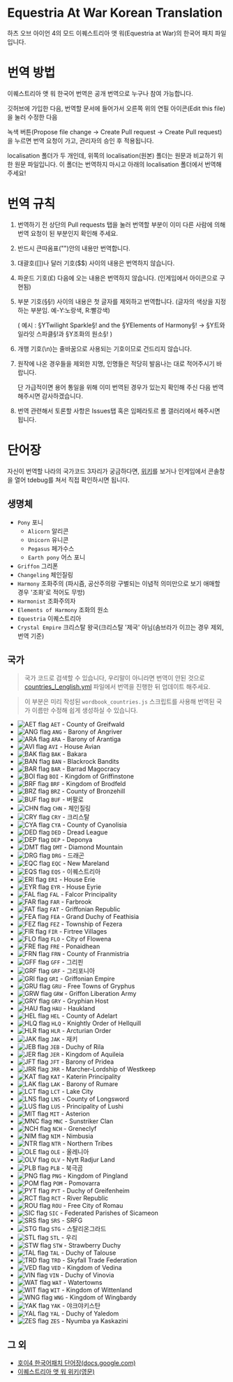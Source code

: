 # Equestria At War Korean Translation
하츠 오브 아이언 4의 모드 이퀘스트리아 앳 워(Equestria at War)의 한국어 패치 파일입니다.

# 번역 방법
이퀘스트리아 앳 워 한국어 번역은 공개 번역으로 누구나 참여 가능합니다.

깃허브에 가입한 다음, 번역할 문서에 들어가서 오른쪽 위의 연필 아이콘(Edit this file)을 눌러 수정한 다음

녹색 버튼(Propose file change → Create Pull request → Create Pull request)을 누르면 번역 요청이 가고, 관리자의 승인 후 적용됩니다.

localisation 폴더가 두 개인데, 위쪽의 localisation(원본) 폴더는 원문과 비교하기 위한 원문 파일입니다. 이 폴더는 번역하지 마시고 아래의 localisation 폴더에서 번역해 주세요!

# 번역 규칙

1. 번역하기 전 상단의 Pull requests 탭을 눌러 번역할 부분이 이미 다른 사람에 의해 번역 요청이 된 부분인지 확인해 주세요.

1. 반드시 큰따옴표("")안의 내용만 번역합니다.

1. 대괄호([])나 달러 기호($$) 사이의 내용은 번역하지 않습니다.

1. 파운드 기호(£) 다음에 오는 내용은 번역하지 않습니다. (인게임에서 아이콘으로 구현됨)

1. 부분 기호(§§!) 사이의 내용은 첫 글자를 제외하고 번역합니다. (글자의 색상을 지정하는 부분임. 예-Y:노랑색, R:빨강색)

   ( 예시 : §YTwilight Sparkle§! and the §YElements of Harmony§! → §Y트와일라잇 스파클§!과 §Y조화의 원소§! )
   
1. 개행 기호(\n)는 줄바꿈으로 사용되는 기호이므로 건드리지 않습니다.

1. 원작에 나온 경우들을 제외한 지명, 인명들은 적당히 발음나는 대로 적어주시기 바랍니다.

   단 가급적이면 용어 통일을 위해 이미 번역된 경우가 있는지 확인해 주신 다음 번역해주시면 감사하겠습니다.
   
1. 번역 관련해서 토론할 사항은 Issues탭 혹은 임페라토르 롬 갤러리에서 해주시면 됩니다.

# 단어장
자신이 번역할 나라의 국가코드 3자리가 궁금하다면, [위키](https://equestria-at-war.fandom.com/wiki/Equestria_at_War_Wiki)를 보거나 인게임에서 콘솔창을 열어 tdebug를 쳐서 직접 확인하시면 됩니다.

## 생명체
- `Pony` 포니
  - `Alicorn` 알리콘
  - `Unicorn` 유니콘
  - `Pegasus` 페가수스
  - `Earth pony` 어스 포니
- `Griffon` 그리폰
- `Changeling` 체인질링
- `Harmony` 조화주의 (파시즘, 공산주의랑 구별되는 이념적 의미만으로 보기 애매할 경우 '조화'로 적어도 무방)
- `Harmonist` 조화주의자
- `Elements of Harmony` 조화의 원소
- `Equestria` 이퀘스트리아
- `Crystal Empire` 크리스탈 왕국(크리스탈 '제국' 아님(솜브라가 이끄는 경우 제외, 번역 기준)

## 국가
> 국가 코드로 검색할 수 있습니다, 우리말이 아니라면 번역이 안된 것으로 [countries_l_english.yml](localisation/countries_l_english.yml) 파일에서 번역을 진행한 뒤 업데이트 해주세요.

> 이 부분은 미리 작성된 `wordbook_countries.js` 스크립트를 사용해 번역된 국가 이름만 수정해 쉽게 생성하실 수 있습니다.

- ![AET flag](https://vignette.wikia.nocookie.net/equestria-at-war/images/e/e9/County_of_Greifwald.png/revision/latest/scale-to-width-down/24?cb=20180922041222) `AET` -  County of Greifwald
- ![ANG flag](https://vignette.wikia.nocookie.net/equestria-at-war/images/e/e0/Barony_of_Angriver.png/revision/latest/scale-to-width-down/24?cb=20180826161742) `ANG` -  Barony of Angriver
- ![ARA flag](https://vignette.wikia.nocookie.net/equestria-at-war/images/0/0e/Barony_of_Arantiga.png/revision/latest/scale-to-width-down/24?cb=20180922044948) `ARA` -  Barony of Arantiga
- ![AVI flag](https://vignette.wikia.nocookie.net/equestria-at-war/images/5/57/House_Avian.png/revision/latest/scale-to-width-down/24?cb=20180826161919) `AVI` -  House Avian
- ![BAK flag](https://vignette.wikia.nocookie.net/equestria-at-war/images/5/5c/Bakara.png/revision/latest/scale-to-width-down/24?cb=20181013051207) `BAK` -  Bakara
- ![BAN flag](https://vignette.wikia.nocookie.net/equestria-at-war/images/b/b7/Blackrock_Bandits.png/revision/latest/scale-to-width-down/24?cb=20180922041957) `BAN` -  Blackrock Bandits
- ![BAR flag](https://vignette.wikia.nocookie.net/equestria-at-war/images/f/ff/Barrad_Magocracy.png/revision/latest/scale-to-width-down/24?cb=20181013051712) `BAR` -  Barrad Magocracy
- ![BOI flag](https://vignette.wikia.nocookie.net/equestria-at-war/images/b/b1/Kingdom_of_Griffinstone.png/revision/latest/scale-to-width-down/24?cb=20180922040831) `BOI` -  Kingdom of Griffinstone
- ![BRF flag](https://vignette.wikia.nocookie.net/equestria-at-war/images/c/c9/Kingdom_of_Brodfeld.png/revision/latest/scale-to-width-down/24?cb=20180922044703) `BRF` -  Kingdom of Brodfeld
- ![BRZ flag](https://vignette.wikia.nocookie.net/equestria-at-war/images/e/ef/County_of_Bronzehill.png/revision/latest/scale-to-width-down/24?cb=20180922043112) `BRZ` -  County of Bronzehill
- ![BUF flag](https://vignette.wikia.nocookie.net/equestria-at-war/images/f/f7/Buffalo_Chiefdom.png/revision/latest/scale-to-width-down/24?cb=20191114180509) `BUF` - 버팔로
- ![CHN flag](https://vignette.wikia.nocookie.net/equestria-at-war/images/b/bc/Changeling_Lands.png/revision/latest/scale-to-width-down/24?cb=20190406185820) `CHN` - 체인질링
- ![CRY flag](https://vignette.wikia.nocookie.net/equestria-at-war/images/6/6b/Crystal_Empire.png/revision/latest/scale-to-width-down/24?cb=20180922045759) `CRY` - 크리스탈
- ![CYA flag](https://vignette.wikia.nocookie.net/equestria-at-war/images/d/d4/County_of_Cyanolisia.png/revision/latest/scale-to-width-down/24?cb=20180922035514) `CYA` -  County of Cyanolisia
- ![DED flag](https://vignette.wikia.nocookie.net/equestria-at-war/images/e/e5/Dread_League.png/revision/latest/scale-to-width-down/24?cb=20180903052251) `DED` -  Dread League
- ![DEP flag](https://vignette.wikia.nocookie.net/equestria-at-war/images/f/f2/Deponya.png/revision/latest/scale-to-width-down/24?cb=20181013051300) `DEP` -  Deponya
- ![DMT flag](https://vignette.wikia.nocookie.net/equestria-at-war/images/a/a2/Diamond_Mountain.png/revision/latest/scale-to-width-down/24?cb=20181013051327) `DMT` -  Diamond Mountain
- ![DRG flag](https://vignette.wikia.nocookie.net/equestria-at-war/images/e/e6/Dragon_Tribe.png/revision/latest/scale-to-width-down/24?cb=20180922052447) `DRG` - 드래곤
- ![EQC flag](https://vignette.wikia.nocookie.net/equestria-at-war/images/2/24/Commonwealth_of_New_Mareland.png/revision/latest/scale-to-width-down/24?cb=20180922061032) `EQC` -  New Mareland
- ![EQS flag](https://vignette.wikia.nocookie.net/equestria-at-war/images/0/04/Equestria.png/revision/latest/scale-to-width-down/24?cb=20180922045431) `EQS` - 이퀘스트리아
- ![ERI flag](https://vignette.wikia.nocookie.net/equestria-at-war/images/e/e2/House_Erie.png/revision/latest/scale-to-width-down/24?cb=20180922044018) `ERI` -  House Erie
- ![EYR flag](https://vignette.wikia.nocookie.net/equestria-at-war/images/e/e5/House_Eyrie.png/revision/latest/scale-to-width-down/24?cb=20180922042935) `EYR` -  House Eyrie
- ![FAL flag](https://vignette.wikia.nocookie.net/equestria-at-war/images/8/89/Falcor_Principality.png/revision/latest/scale-to-width-down/24?cb=20180922042324) `FAL` -  Falcor Principality
- ![FAR flag](https://vignette.wikia.nocookie.net/equestria-at-war/images/5/58/Farbrook.png/revision/latest/scale-to-width-down/24?cb=20180922040851) `FAR` -  Farbrook
- ![FAT flag](https://vignette.wikia.nocookie.net/equestria-at-war/images/b/bd/Griffonian_Republic.png/revision/latest/scale-to-width-down/24?cb=20180827041346) `FAT` -  Griffonian Republic
- ![FEA flag](https://vignette.wikia.nocookie.net/equestria-at-war/images/e/ea/Grand_Duchy_of_Feathisia.png/revision/latest/scale-to-width-down/24?cb=20180922043233) `FEA` -  Grand Duchy of Feathisia
- ![FEZ flag](https://vignette.wikia.nocookie.net/equestria-at-war/images/c/c4/Township_of_Fezera.png/revision/latest/scale-to-width-down/24?cb=20180922041126) `FEZ` -  Township of Fezera
- ![FIR flag](https://vignette.wikia.nocookie.net/equestria-at-war/images/8/81/Firtree_Villages.png/revision/latest/scale-to-width-down/24?cb=20180922034501) `FIR` -  Firtree Villages
- ![FLO flag](https://vignette.wikia.nocookie.net/equestria-at-war/images/6/66/City_of_Flowena.png/revision/latest/scale-to-width-down/24?cb=20180922045341) `FLO` -  City of Flowena
- ![FRE flag](https://vignette.wikia.nocookie.net/equestria-at-war/images/b/b5/Ponaidhean.png/revision/latest/scale-to-width-down/24?cb=20181013051610) `FRE` -  Ponaidhean
- ![FRN flag](https://vignette.wikia.nocookie.net/equestria-at-war/images/c/c9/County_of_Franmistria.png/revision/latest/scale-to-width-down/24?cb=20180922044355) `FRN` -  County of Franmistria
- ![GFF flag](https://vignette.wikia.nocookie.net/equestria-at-war/images/c/cf/Griffon_Frontier.png/revision/latest/scale-to-width-down/24?cb=20180922043901) `GFF` - 그리핀
- ![GRF flag](https://vignette.wikia.nocookie.net/equestria-at-war/images/0/06/Nova_Griffonia.png/revision/latest/scale-to-width-down/24?cb=20190905183249) `GRF` - 그리포니아
- ![GRI flag](https://vignette.wikia.nocookie.net/equestria-at-war/images/1/18/Griffonian_Empire.png/revision/latest/scale-to-width-down/24?cb=20191114175303) `GRI` -  Griffonian Empire
- ![GRU flag](https://vignette.wikia.nocookie.net/equestria-at-war/images/1/11/Free_Towns_of_Gryphus.png/revision/latest/scale-to-width-down/24?cb=20180826162031) `GRU` -  Free Towns of Gryphus
- ![GRW flag](https://vignette.wikia.nocookie.net/equestria-at-war/images/4/45/Griffon_Liberation_Army.png/revision/latest/scale-to-width-down/24?cb=20180922042358) `GRW` -  Griffon Liberation Army
- ![GRY flag](https://vignette.wikia.nocookie.net/equestria-at-war/images/2/25/Gryphian_Host.png/revision/latest/scale-to-width-down/24?cb=20180922051701) `GRY` -  Gryphian Host
- ![HAU flag](https://vignette.wikia.nocookie.net/equestria-at-war/images/9/9b/Haukland.png/revision/latest/scale-to-width-down/24?cb=20180922042013) `HAU` -  Haukland
- ![HEL flag](https://vignette.wikia.nocookie.net/equestria-at-war/images/b/bb/County_of_Adelart.png/revision/latest/scale-to-width-down/24?cb=20181105230825) `HEL` -  County of Adelart
- ![HLQ flag](https://vignette.wikia.nocookie.net/equestria-at-war/images/5/51/Knightly_Order_of_Hellquill.png/revision/latest/scale-to-width-down/24?cb=20180922040133) `HLQ` -  Knightly Order of Hellquill
- ![HLR flag](https://vignette.wikia.nocookie.net/equestria-at-war/images/8/89/Arcturian_Order.png/revision/latest/scale-to-width-down/24?cb=20180922041522) `HLR` -  Arcturian Order
- ![JAK flag](https://vignette.wikia.nocookie.net/equestria-at-war/images/9/96/Jaki-Clan.png/revision/latest/scale-to-width-down/24?cb=20191114180721) `JAK` - 재키
- ![JEB flag](https://vignette.wikia.nocookie.net/equestria-at-war/images/6/63/Duchy_of_Rila.png/revision/latest/scale-to-width-down/24?cb=20180922043039) `JEB` -  Duchy of Rila
- ![JER flag](https://vignette.wikia.nocookie.net/equestria-at-war/images/1/1e/Kingdom_of_Aquileia.png/revision/latest/scale-to-width-down/24?cb=20180922051737) `JER` -  Kingdom of Aquileia
- ![JFT flag](https://vignette.wikia.nocookie.net/equestria-at-war/images/e/e0/Barony_of_Pridea.png/revision/latest/scale-to-width-down/24?cb=20180922042053) `JFT` -  Barony of Pridea
- ![JRR flag](https://vignette.wikia.nocookie.net/equestria-at-war/images/3/35/Marcher-Lordship_of_Westkeep.png/revision/latest/scale-to-width-down/24?cb=20180922041601) `JRR` -  Marcher-Lordship of Westkeep
- ![KAT flag](https://vignette.wikia.nocookie.net/equestria-at-war/images/5/54/Katerin_Principality.png/revision/latest/scale-to-width-down/24?cb=20180826162150) `KAT` -  Katerin Principality
- ![LAK flag](https://vignette.wikia.nocookie.net/equestria-at-war/images/f/f5/Barony_of_Rumare.png/revision/latest/scale-to-width-down/24?cb=20180922041413) `LAK` -  Barony of Rumare
- ![LCT flag](https://vignette.wikia.nocookie.net/equestria-at-war/images/d/d1/Lake_City.png/revision/latest/scale-to-width-down/24?cb=20181013051430) `LCT` -  Lake City
- ![LNS flag](https://vignette.wikia.nocookie.net/equestria-at-war/images/f/fa/County_of_Longsword.png/revision/latest/scale-to-width-down/24?cb=20181104223155) `LNS` -  County of Longsword
- ![LUS flag](https://vignette.wikia.nocookie.net/equestria-at-war/images/e/e3/Principality_of_Lushi.png/revision/latest/scale-to-width-down/24?cb=20180922042431) `LUS` -  Principality of Lushi
- ![MIT flag](https://vignette.wikia.nocookie.net/equestria-at-war/images/7/71/Asterion.png/revision/latest/scale-to-width-down/24?cb=20190731104027) `MIT` -  Asterion
- ![MNC flag](https://vignette.wikia.nocookie.net/equestria-at-war/images/a/a3/Sunstriker_Clan.png/revision/latest/scale-to-width-down/24?cb=20180922042105) `MNC` -  Sunstriker Clan
- ![NCH flag](https://vignette.wikia.nocookie.net/equestria-at-war/images/6/69/Greneclyf.png/revision/latest/scale-to-width-down/24?cb=20180922043129) `NCH` -  Greneclyf
- ![NIM flag](https://vignette.wikia.nocookie.net/equestria-at-war/images/b/b9/Nimbusia.png/revision/latest/scale-to-width-down/24?cb=20181107174106) `NIM` -  Nimbusia
- ![NTR flag](https://vignette.wikia.nocookie.net/equestria-at-war/images/a/a2/Northern_Tribes.png/revision/latest/scale-to-width-down/24?cb=20180922044029) `NTR` -  Northern Tribes
- ![OLE flag](https://vignette.wikia.nocookie.net/equestria-at-war/images/b/be/Kingdom_of_Olenia.png/revision/latest/scale-to-width-down/24?cb=20180922041327) `OLE` - 올레니아
- ![OLV flag](https://vignette.wikia.nocookie.net/equestria-at-war/images/d/d1/Nytt_Radjur_Land.png/revision/latest/scale-to-width-down/24?cb=20180922041659) `OLV` -  Nytt Radjur Land
- ![PLB flag](https://vignette.wikia.nocookie.net/equestria-at-war/images/9/9a/Polar_Bear_Communities.png/revision/latest/scale-to-width-down/24?cb=20180826162334) `PLB` - 북극곰
- ![PNG flag](https://vignette.wikia.nocookie.net/equestria-at-war/images/7/76/Kingdom_of_Pingland.png/revision/latest/scale-to-width-down/24?cb=20191114175041) `PNG` -  Kingdom of Pingland
- ![POM flag](https://vignette.wikia.nocookie.net/equestria-at-war/images/9/90/Pomovarra.png/revision/latest/scale-to-width-down/24?cb=20180826162421) `POM` -  Pomovarra
- ![PYT flag](https://vignette.wikia.nocookie.net/equestria-at-war/images/2/23/Duchy_of_Greifenheim.png/revision/latest/scale-to-width-down/24?cb=20181105231046) `PYT` -  Duchy of Greifenheim
- ![RCT flag](https://vignette.wikia.nocookie.net/equestria-at-war/images/7/71/River_Republic.png/revision/latest/scale-to-width-down/24?cb=20181111053131) `RCT` -  River Republic
- ![ROU flag](https://vignette.wikia.nocookie.net/equestria-at-war/images/9/92/Free_City_of_Romau.png/revision/latest/scale-to-width-down/24?cb=20180922042146) `ROU` -  Free City of Romau
- ![SIC flag](https://vignette.wikia.nocookie.net/equestria-at-war/images/2/21/Sicameon.png/revision/latest/scale-to-width-down/24?cb=20181015180736) `SIC` -  Federated Parishes of Sicameon
- ![SRS flag](https://vignette.wikia.nocookie.net/equestria-at-war/images/9/9d/Socialist_Republic_of_the_Free_Griffons.png/revision/latest/scale-to-width-down/24?cb=20190505141858) `SRS` -  SRFG
- ![STG flag](https://vignette.wikia.nocookie.net/equestria-at-war/images/9/91/Stalliongrad.png/revision/latest/scale-to-width-down/24?cb=20180922045749) `STG` - 스탈리온그라드
- ![STL flag](https://vignette.wikia.nocookie.net/equestria-at-war/images/2/2e/Our_Town.png/revision/latest/scale-to-width-down/24?cb=20180922052154) `STL` - 우리
- ![STW flag](https://vignette.wikia.nocookie.net/equestria-at-war/images/f/fc/Strawberry_Duchy.png/revision/latest/scale-to-width-down/24?cb=20191118034657) `STW` -  Strawberry Duchy
- ![TAL flag](https://vignette.wikia.nocookie.net/equestria-at-war/images/b/b6/Duchy_of_Talouse.png/revision/latest/scale-to-width-down/24?cb=20180922041630) `TAL` -  Duchy of Talouse
- ![TRD flag](https://vignette.wikia.nocookie.net/equestria-at-war/images/c/cb/Skyfall_Trade_Federation.png/revision/latest/scale-to-width-down/24?cb=20180922045452) `TRD` -  Skyfall Trade Federation
- ![VED flag](https://vignette.wikia.nocookie.net/equestria-at-war/images/4/42/Kingdom_of_Vedina.png/revision/latest/scale-to-width-down/24?cb=20181105230440) `VED` -  Kingdom of Vedina
- ![VIN flag](https://vignette.wikia.nocookie.net/equestria-at-war/images/1/18/Duchy_of_Vinovia.png/revision/latest/scale-to-width-down/24?cb=20180922034452) `VIN` -  Duchy of Vinovia
- ![WAT flag](https://vignette.wikia.nocookie.net/equestria-at-war/images/7/74/Watertowns.png/revision/latest/scale-to-width-down/24?cb=20180922041710) `WAT` -  Watertowns
- ![WIT flag](https://vignette.wikia.nocookie.net/equestria-at-war/images/8/89/Kingdom_of_Wittenland.png/revision/latest/scale-to-width-down/24?cb=20181013051741) `WIT` -  Kingdom of Wittenland
- ![WNG flag](https://vignette.wikia.nocookie.net/equestria-at-war/images/3/38/Kingdom_of_Wingbardy.png/revision/latest/scale-to-width-down/24?cb=20180922044125) `WNG` -  Kingdom of Wingbardy
- ![YAK flag](https://vignette.wikia.nocookie.net/equestria-at-war/images/9/90/Kingdom_of_Yakyakistan.png/revision/latest/scale-to-width-down/24?cb=20180922043947) `YAK` - 야크야키스탄
- ![YAL flag](https://vignette.wikia.nocookie.net/equestria-at-war/images/d/dc/Duchy_of_Yaledom.png/revision/latest/scale-to-width-down/24?cb=20180922042204) `YAL` -  Duchy of Yaledom
- ![ZES flag](https://vignette.wikia.nocookie.net/equestria-at-war/images/6/63/Nyumba_ya_Kaskazini.png/revision/latest/scale-to-width-down/24?cb=20180922041904) `ZES` -  Nyumba ya Kaskazini

## 그 외

- [호이4 한국어패치 단어장(docs.google.com)](https://docs.google.com/spreadsheets/d/1nu5sKDlIa11AMvNF7kq11RSu_a9ZKJsXtD8PB6u3KB8/edit#gid=0)
- [이퀘스트리아 앳 워 위키(영문)](https://equestria-at-war.fandom.com/wiki/Equestria_at_War_Wiki)
